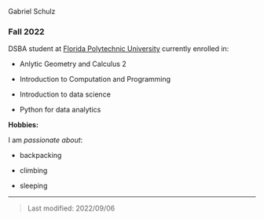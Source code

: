 Gabriel Schulz

### Fall 2022

DSBA student at [Florida Polytechnic University](https://www.floridapoly.edu) currently enrolled in: 

- Anlytic Geometry and Calculus 2

- Introduction to Computation and Programming

- Introduction to data science

- Python for data analytics

**Hobbies:**

I am _passionate about_: 

- backpacking

- climbing

- sleeping

***

> Last modified: 2022/09/06
